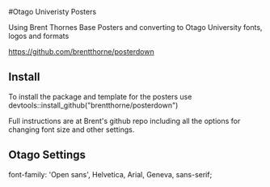 #Otago Univeristy Posters  

Using Brent Thornes Base Posters and converting to Otago University fonts, logos and formats

https://github.com/brentthorne/posterdown

## Install
To install the package and template for the posters use devtools::install_github("brentthorne/posterdown") 

Full instructions are at Brent's github repo including all the options for changing font size and other settings.

## Otago Settings

font-family: 'Open sans', Helvetica, Arial, Geneva, sans-serif;